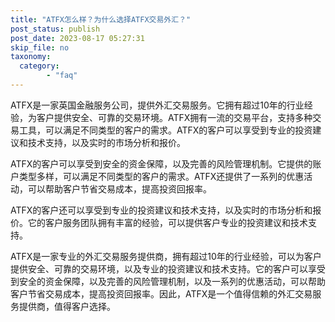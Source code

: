 ```yaml
---
title: "ATFX怎么样？为什么选择ATFX交易外汇？"
post_status: publish
post_date: 2023-08-17 05:27:31
skip_file: no
taxonomy:
  category:
        - "faq"
---
```


ATFX是一家英国金融服务公司，提供外汇交易服务。它拥有超过10年的行业经验，为客户提供安全、可靠的交易环境。ATFX拥有一流的交易平台，支持多种交易工具，可以满足不同类型的客户的需求。ATFX的客户可以享受到专业的投资建议和技术支持，以及实时的市场分析和报价。

ATFX的客户可以享受到安全的资金保障，以及完善的风险管理机制。它提供的账户类型多样，可以满足不同类型的客户的需求。ATFX还提供了一系列的优惠活动，可以帮助客户节省交易成本，提高投资回报率。

ATFX的客户还可以享受到专业的投资建议和技术支持，以及实时的市场分析和报价。它的客户服务团队拥有丰富的经验，可以提供客户专业的投资建议和技术支持。

ATFX是一家专业的外汇交易服务提供商，拥有超过10年的行业经验，可以为客户提供安全、可靠的交易环境，以及专业的投资建议和技术支持。它的客户可以享受到安全的资金保障，以及完善的风险管理机制，以及一系列的优惠活动，可以帮助客户节省交易成本，提高投资回报率。因此，ATFX是一个值得信赖的外汇交易服务提供商，值得客户选择。
